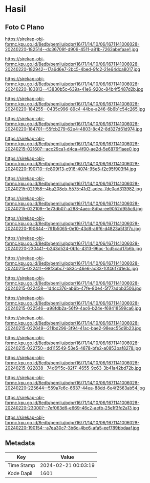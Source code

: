 # Hasil

## Foto C Plano

https://sirekap-obj-formc.kpu.go.id/8edb/pemilu/pdpr/16/71/14/10/06/1671141006028-20240220-182514--dc36709f-d909-4511-a81b-7263abefaae1.jpg

https://sirekap-obj-formc.kpu.go.id/8edb/pemilu/pdpr/16/71/14/10/06/1671141006028-20240220-182942--17a6d6e7-2bc5-4bed-9fc2-21e64dca8017.jpg

https://sirekap-obj-formc.kpu.go.id/8edb/pemilu/pdpr/16/71/14/10/06/1671141006028-20240220-183813--43830b5c-639a-41e6-920c-84b4f5487d2b.jpg

https://sirekap-obj-formc.kpu.go.id/8edb/pemilu/pdpr/16/71/14/10/06/1671141006028-20240220-184255--0435c996-89c4-44be-a246-6b6b1c54c265.jpg

https://sirekap-obj-formc.kpu.go.id/8edb/pemilu/pdpr/16/71/14/10/06/1671141006028-20240220-184701--55fcb279-62e4-4803-8c42-8d327d61d974.jpg

https://sirekap-obj-formc.kpu.go.id/8edb/pemilu/pdpr/16/71/14/10/06/1671141006028-20240215-021607--acc29ca1-d4ca-4f00-ae2d-5e6876f1aee0.jpg

https://sirekap-obj-formc.kpu.go.id/8edb/pemilu/pdpr/16/71/14/10/06/1671141006028-20240220-190710--fc809f13-c916-4074-95e5-f2c95f903ff4.jpg

https://sirekap-obj-formc.kpu.go.id/8edb/pemilu/pdpr/16/71/14/10/06/1671141006028-20240215-021958--4ba208eb-5575-41d2-adea-7de0ad313982.jpg

https://sirekap-obj-formc.kpu.go.id/8edb/pemilu/pdpr/16/71/14/10/06/1671141006028-20240215-022109--1e73db07-a288-4aec-8dba-ee9052d955c6.jpg

https://sirekap-obj-formc.kpu.go.id/8edb/pemilu/pdpr/16/71/14/10/06/1671141006028-20240220-190844--791b5065-0e10-43d8-a6f6-d4823a5f3f7c.jpg

https://sirekap-obj-formc.kpu.go.id/8edb/pemilu/pdpr/16/71/14/10/06/1671141006028-20240220-230441--b243d524-0b1c-4313-96ac-1cd5cad17b6b.jpg

https://sirekap-obj-formc.kpu.go.id/8edb/pemilu/pdpr/16/71/14/10/06/1671141006028-20240215-022411--98f3abc7-b83c-46e6-ac33-10f46f741edc.jpg

https://sirekap-obj-formc.kpu.go.id/8edb/pemilu/pdpr/16/71/14/10/06/1671141006028-20240215-022458--1d4cc376-ab6b-47fe-80e4-5f77adbb3506.jpg

https://sirekap-obj-formc.kpu.go.id/8edb/pemilu/pdpr/16/71/14/10/06/1671141006028-20240215-022546--a98fdb2a-56f9-4ac6-b24e-f69418599ca6.jpg

https://sirekap-obj-formc.kpu.go.id/8edb/pemilu/pdpr/16/71/14/10/06/1671141006028-20240215-022649--211bd296-3f94-41ac-bae2-98eac55d9b23.jpg

https://sirekap-obj-formc.kpu.go.id/8edb/pemilu/pdpr/16/71/14/10/06/1671141006028-20240215-022750--dd115549-53e5-4878-bfe2-a0853baf8278.jpg

https://sirekap-obj-formc.kpu.go.id/8edb/pemilu/pdpr/16/71/14/10/06/1671141006028-20240215-022838--74d6f15c-82f7-4655-9c63-3b41a42bd72b.jpg

https://sirekap-obj-formc.kpu.go.id/8edb/pemilu/pdpr/16/71/14/10/06/1671141006028-20240220-225644--559a7e6c-6637-44ea-88dd-6e4f2563ab54.jpg

https://sirekap-obj-formc.kpu.go.id/8edb/pemilu/pdpr/16/71/14/10/06/1671141006028-20240220-230007--7ef063d6-e669-46c2-aefb-25e1f3fd2a13.jpg

https://sirekap-obj-formc.kpu.go.id/8edb/pemilu/pdpr/16/71/14/10/06/1671141006028-20240220-190154--a7ea30c7-3b6c-4bc6-afa5-eef789bbdaaf.jpg


## Metadata

| Key        | Value               |
| ---------- | ------------------- |
| Time Stamp | 2024-02-21 00:03:19 |
| Kode Dapil | 1601                |



